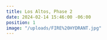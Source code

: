 ```yaml
---
title: Los Altos, Phase 2
date: 2024-02-14 15:46:00 -06:00
position: 1
image: "/uploads/FIRE%20HYDRANT.jpg"
---
```


